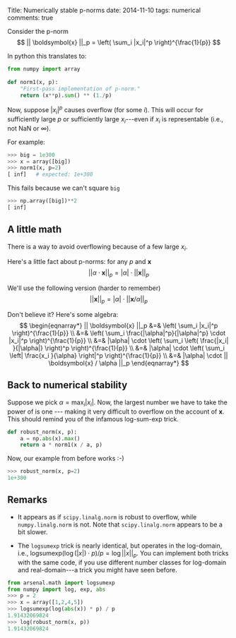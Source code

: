 Title: Numerically stable p-norms
date: 2014-11-10
tags: numerical
comments: true

Consider the p-norm
$$
|| \boldsymbol{x} ||_p = \left( \sum_i |x_i|^p \right)^{\frac{1}{p}}
$$

In python this translates to:

```python
from numpy import array
    
def norm1(x, p):
    "First-pass implementation of p-norm."
    return (x**p).sum() ** (1./p)
```

Now, suppose $|x_i|^p$ causes overflow (for some $i$). This will occur for sufficiently large $p$ or sufficiently large $x_i$---even if $x_i$ is representable (i.e., not NaN or $\infty$).

For example:


```python
>>> big = 1e300
>>> x = array([big])
>>> norm1(x, p=2)
[ inf]   # expected: 1e+300
```

This fails because we can't square ``big``

```python
>>> np.array([big])**2
[ inf]
```


## A little math

There is a way to avoid overflowing because of a few large $x_i$.

Here's a little fact about p-norms: for any $p$ and $\boldsymbol{x}$
$$
|| \alpha \cdot \boldsymbol{x} ||_p = |\alpha| \cdot || \boldsymbol{x}   ||_p
$$

We'll use the following version (harder to remember)
$$
|| \boldsymbol{x} ||_p  = |\alpha| \cdot || \boldsymbol{x} / \alpha ||_p
$$

Don't believe it? Here's some algebra:
$$
\begin{eqnarray*}
|| \boldsymbol{x} ||_p
&=& \left( \sum_i |x_i|^p \right)^{\frac{1}{p}} \\
&=& \left( \sum_i \frac{|\alpha|^p}{|\alpha|^p} \cdot |x_i|^p \right)^{\frac{1}{p}} \\
&=& |\alpha| \cdot \left( \sum_i \left( \frac{|x_i| }{|\alpha|} \right)^p \right)^{\frac{1}{p}} \\
&=& |\alpha| \cdot \left( \sum_i \left| \frac{x_i }{\alpha} \right|^p \right)^{\frac{1}{p}} \\
&=& |\alpha| \cdot || \boldsymbol{x} / \alpha ||_p
\end{eqnarray*}
$$

## Back to numerical stability

Suppose we pick $\alpha = \max_i |x_i|$. Now, the largest number we have to take
the power of is one --- making it very difficult to overflow on the account of
$\boldsymbol{x}$. This should remind you of the infamous log-sum-exp trick.


```python
def robust_norm(x, p):
    a = np.abs(x).max()
    return a * norm1(x / a, p)
```

Now, our example from before works :-)

```python
>>> robust_norm(x, p=2)
1e+300
```

## Remarks


* It appears as if `scipy.linalg.norm` is robust to overflow, while `numpy.linalg.norm` is not. Note that `scipy.linalg.norm` appears to be a bit slower.

* The `logsumexp` trick is nearly identical, but operates in the log-domain, i.e., $\text{logsumexp}(\log(|x|) \cdot p) / p = \log || x ||_p$. You can implement both tricks with the same code, if you use different number classes for log-domain and real-domain---a trick you might have seen before.


```python
from arsenal.math import logsumexp
from numpy import log, exp, abs
>>> p = 2
>>> x = array([1,2,4,5])
>>> logsumexp(log(abs(x)) * p) / p
1.91432069824
>>> log(robust_norm(x, p))
1.91432069824
```


    
